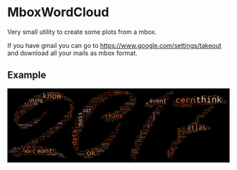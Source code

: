# MboxWordCloud

Very small utility to create some plots from a mbox.

If you have gmail you can go to https://www.google.com/settings/takeout and download all your mails as mbox format.

## Example
![example](example.png)
